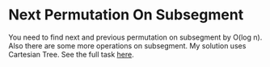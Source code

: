 # Next Permutation On Subsegment

You need to find next and previous permutation on subsegment by O(log n). Also there are some more operations on subsegment. My solution uses Cartesian Tree. See the full task [here](https://docs.google.com/document/d/1C-XsWcDuhjdLCKgsoTcfqni_IBv5FBVTzRQmC3lnoqE/edit?usp=sharing).
